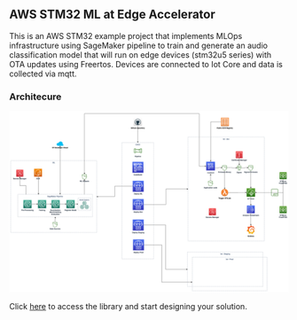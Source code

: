## AWS STM32 ML at Edge Accelerator

This is an AWS STM32 example project that implements MLOps infrastructure using SageMaker pipeline to train and generate an audio classification model that will run on edge devices (stm32u5 series) with OTA updates using Freertos. Devices are connected to Iot Core and data is collected via mqtt.

### Architecure

![AWS STM32 ML at Edge Accelerator](../../resources/images/edge_accelerator.png)

Click [here](https://github.com/aws-samples/aws-stm32-ml-at-edge-accelerator) to access the library and start designing your solution.